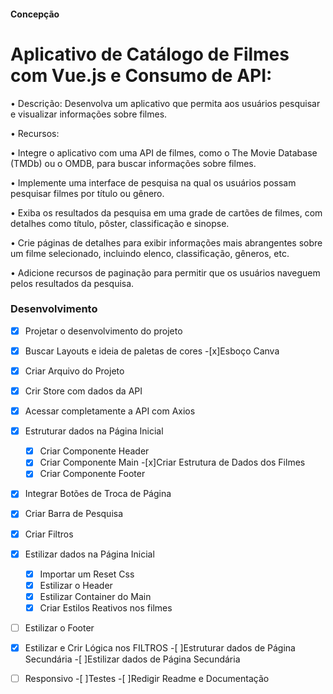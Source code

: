#### Concepção

# Aplicativo de Catálogo de Filmes com Vue.js e Consumo de API:

•	Descrição: Desenvolva um aplicativo que permita aos usuários pesquisar e visualizar informações sobre filmes.

•	Recursos:

•	Integre o aplicativo com uma API de filmes, como o The Movie Database (TMDb) ou o OMDB, para buscar informações sobre filmes.

•	Implemente uma interface de pesquisa na qual os usuários possam pesquisar filmes por título ou gênero.

•	Exiba os resultados da pesquisa em uma grade de cartões de filmes, com detalhes como título, pôster, classificação e sinopse.

•	Crie páginas de detalhes para exibir informações mais abrangentes sobre um filme selecionado, incluindo elenco, classificação, gêneros, etc.

•	Adicione recursos de paginação para permitir que os usuários naveguem pelos resultados da pesquisa.


### Desenvolvimento


-[x] Projetar o desenvolvimento do projeto
-[x] Buscar Layouts e ideia de paletas de cores
-[x]Esboço Canva
-[x] Criar Arquivo do Projeto
-[x] Crir Store com dados da API
-[x] Acessar completamente a API com Axios
-[x] Estruturar dados na Página Inicial
    -[x] Criar Componente Header
    -[x] Criar Componente Main
        -[x]Criar Estrutura de Dados dos Filmes
    -[x] Criar Componente Footer
-[x] Integrar Botões de Troca de Página
-[x] Criar Barra de Pesquisa 
-[x] Criar Filtros 
-[x] Estilizar dados na Página Inicial
    -[x] Importar um Reset Css
    -[x] Estilizar o Header
    -[x] Estilizar Container do Main
    -[x] Criar Estilos Reativos nos filmes
 -[ ] Estilizar o Footer
-[x] Estilizar e Crir Lógica nos FILTROS
-[ ]Estruturar dados de Página Secundária 
-[ ]Estilizar dados de Página Secundária 
-[ ] Responsivo 
-[ ]Testes 
-[ ]Redigir Readme e Documentação



